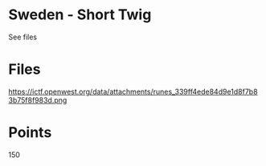 # Sweden - Short Twig
See files

# Files
https://ictf.openwest.org/data/attachments/runes_339ff4ede84d9e1d8f7b83b75f8f983d.png

# Points
150
